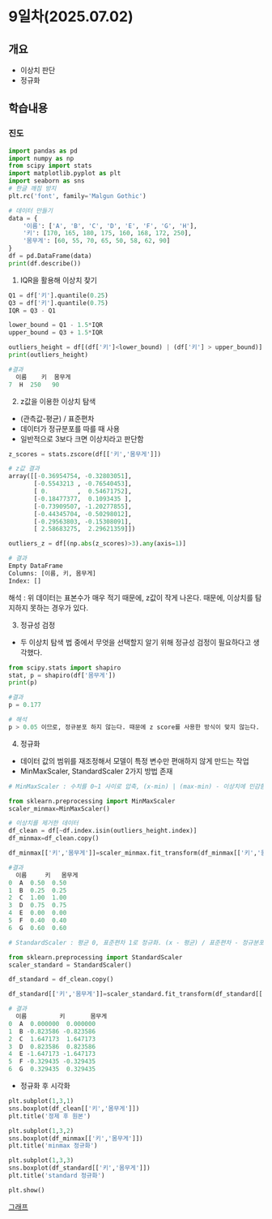 # 9일차(2025.07.02)
## 개요
- 이상치 판단
- 정규화
## 학습내용
### 진도
```python
import pandas as pd
import numpy as np
from scipy import stats
import matplotlib.pyplot as plt
import seaborn as sns
# 한글 깨짐 방지
plt.rc('font', family='Malgun Gothic')

# 데이터 만들기
data = {
    '이름': ['A', 'B', 'C', 'D', 'E', 'F', 'G', 'H'],
    '키': [170, 165, 180, 175, 160, 168, 172, 250], 
    '몸무게': [60, 55, 70, 65, 50, 58, 62, 90]
}
df = pd.DataFrame(data)
print(df.describe())
```
1. IQR을 활용해 이상치 찾기
```python
Q1 = df['키'].quantile(0.25)
Q3 = df['키'].quantile(0.75)
IQR = Q3 - Q1

lower_bound = Q1 - 1.5*IQR
upper_bound = Q3 + 1.5*IQR

outliers_height = df[(df['키']<lower_bound) | (df['키'] > upper_bound)]
print(outliers_height)

#결과
  이름    키  몸무게
7  H  250   90
```
2. z값을 이용한 이상치 탐색
- (관측값-평균) / 표준편차
- 데이터가 정규분포를 따를 때 사용
- 일반적으로 3보다 크면 이상치라고 판단함
```python
z_scores = stats.zscore(df[['키','몸무게']])

# z값 결과
array([[-0.36954754, -0.32803051],
       [-0.5543213 , -0.76540453],
       [ 0.        ,  0.54671752],
       [-0.18477377,  0.1093435 ],
       [-0.73909507, -1.20277855],
       [-0.44345704, -0.50298012],
       [-0.29563803, -0.15308091],
       [ 2.58683275,  2.29621359]])
```
```python
outliers_z = df[(np.abs(z_scores)>3).any(axis=1)]

# 결과
Empty DataFrame
Columns: [이름, 키, 몸무게]
Index: []
```
해석 : 위 데이터는 표본수가 매우 적기 때문에, z값이 작게 나온다. 때문에, 이상치를 탐지하지 못하는 경우가 있다.

3. 정규성 검정
- 두 이상치 탐색 법 중에서 무엇을 선택할지 알기 위해 정규성 검정이 필요하다고 생각했다.

```python
from scipy.stats import shapiro
stat, p = shapiro(df['몸무게'])
print(p)

#결과
p = 0.177

# 해석
p > 0.05 이므로, 정규분포 하지 않는다. 때문에 z score를 사용한 방식이 맞지 않는다.
```
4. 정규화
- 데이터 값의 범위를 재조정해서 모델이 특정 변수만 편애하지 않게 만드는 작업
- MinMaxScaler, StandardScaler 2가지 방법 존재
```python
# MinMaxScaler : 수치를 0~1 사이로 압축, (x-min) | (max-min) - 이상치에 민감함

from sklearn.preprocessing import MinMaxScaler
scaler_minmax=MinMaxScaler()

# 이상치를 제거한 데이터
df_clean = df[~df.index.isin(outliers_height.index)]
df_minmax=df_clean.copy()

df_minmax[['키','몸무게']]=scaler_minmax.fit_transform(df_minmax[['키','몸무게']])

#결과
  이름     키   몸무게
0  A  0.50  0.50
1  B  0.25  0.25
2  C  1.00  1.00
3  D  0.75  0.75
4  E  0.00  0.00
5  F  0.40  0.40
6  G  0.60  0.60
```
```python
# StandardScaler : 평균 0, 표준편차 1로 정규화. (x - 평균) / 표준편차 - 정규분포 아니면 사용 x

from sklearn.preprocessing import StandardScaler
scaler_standard = StandardScaler()

df_standard = df_clean.copy()

df_standard[['키','몸무게']]=scaler_standard.fit_transform(df_standard[['키','몸무게']])

# 결과
  이름         키       몸무게
0  A  0.000000  0.000000
1  B -0.823586 -0.823586
2  C  1.647173  1.647173
3  D  0.823586  0.823586
4  E -1.647173 -1.647173
5  F -0.329435 -0.329435
6  G  0.329435  0.329435
```
- 정규화 후 시각화
```python
plt.subplot(1,3,1)
sns.boxplot(df_clean[['키','몸무게']])
plt.title('정제 후 원본')

plt.subplot(1,3,2)
sns.boxplot(df_minmax[['키','몸무게']])
plt.title('minmax 정규화')

plt.subplot(1,3,3)
sns.boxplot(df_standard[['키','몸무게']])
plt.title('standard 정규화')

plt.show()
```
[그래프](day2/ex1.png)
